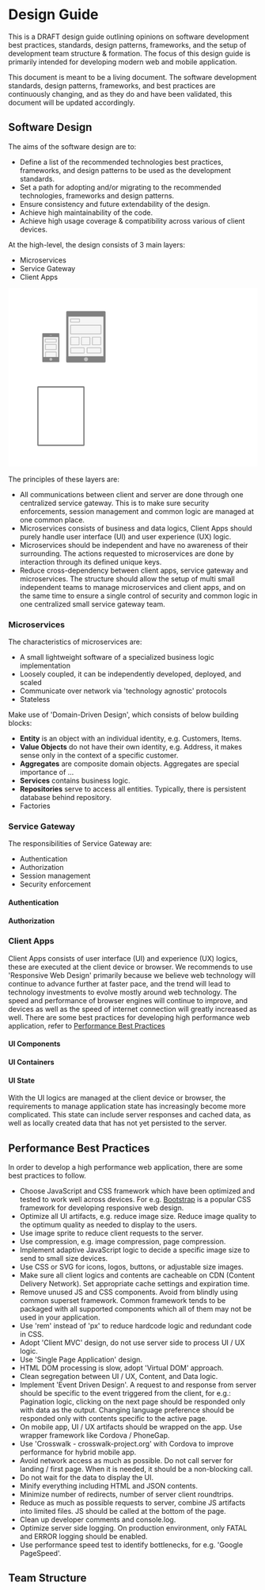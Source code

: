 # Design Guide

This is a DRAFT design guide outlining opinions on software development best practices, standards, design patterns, frameworks, and the setup of development team structure & formation. The focus of this design guide is primarily intended for developing modern web and mobile application.

This document is meant to be a living document. The software development standards, design patterns, frameworks, and best practices are continuously changing, and as they do and have been validated, this document will be updated accordingly.

## Software Design

The aims of the software design are to:

+ Define a list of the recommended technologies best practices, frameworks, and design patterns to be used as the development standards.
+ Set a path for adopting and/or migrating to the recommended technologies, frameworks and design patterns.
+ Ensure consistency and future extendability of the design.
+ Achieve high maintainability of the code.
+ Achieve high usage coverage & compatibility across various of client devices.

At the high-level, the design consists of 3 main layers:

+ Microservices
+ Service Gateway
+ Client Apps

![High-level Design Diagram](docs/high-level-design.svg)

The principles of these layers are:

+ All communications between client and server are done through one centralized service gateway. This is to make sure security enforcements, session management and common logic are managed at one common place.
+ Microservices consists of business and data logics, Client Apps should purely handle user interface (UI) and user experience (UX) logic.
+ Microservices should be independent and have no awareness of their surrounding. The actions requested to microservices are done by interaction through its defined unique keys.
+ Reduce cross-dependency between client apps, service gateway and microservices. The structure should allow the setup of multi small independent teams to manage microservices and client apps, and on the same time to ensure a single control of security and common logic in one centralized small service gateway team.

### Microservices

The characteristics of microservices are:

+ A small lightweight software of a specialized business logic implementation
+ Loosely coupled, it can be independently developed, deployed, and scaled
+ Communicate over network via 'technology agnostic' protocols
+ Stateless

Make use of 'Domain-Driven Design', which consists of below building blocks:

+ **Entity** is an object with an individual identity, e.g. Customers, Items.
+ **Value Objects** do not have their own identity, e.g. Address, it makes sense only in the context of a specific customer.
+ **Aggregates** are composite domain objects. Aggregates are special importance of ...
+ **Services** contains business logic.
+ **Repositories** serve to access all entities. Typically, there is persistent database behind repository.
+ Factories

### Service Gateway

The responsibilities of Service Gateway are:

+ Authentication
+ Authorization
+ Session management
+ Security enforcement


#### Authentication



#### Authorization



### Client Apps

Client Apps consists of user interface (UI) and experience (UX) logics, these are executed at the client device or browser. We recommends to use 'Responsive Web Design' primarily because we believe web technology will continue to advance further at faster pace, and the trend will lead to technology investments to evolve mostly around web technology. The speed and performance of browser engines will continue to improve, and devices as well as the speed of internet connection will greatly increased as well. There are some best practices for developing high performance web application, refer to [Performance Best Practices](#performance-best-practices)

#### UI Components


#### UI Containers


#### UI State

With the UI logics are managed at the client device or browser, the requirements to manage application state has increasingly become more complicated. This state can include server responses and cached data, as well as locally created data that has not yet persisted to the server.

## Performance Best Practices

In order to develop a high performance web application, there are some best practices to follow.

+ Choose JavaScript and CSS framework which have been optimized and tested to work well across devices. For e.g. [Bootstrap](http://getbootstrap.com/) is a popular CSS framework for developing responsive web design.
+ Optimize all UI artifacts, e.g. reduce image size. Reduce image quality to the optimum quality as needed to display to the users.
+ Use image sprite to reduce client requests to the server.
+ Use compression, e.g. image compression, page compression.
+ Implement adaptive JavaScript logic to decide a specific image size to send to small size devices.
+ Use CSS or SVG for icons, logos, buttons, or adjustable size images.
+ Make sure all client logics and contents are cacheable on CDN (Content Delivery Network). Set appropriate cache settings and expiration time.
+ Remove unused JS and CSS components. Avoid from blindly using common superset framework. Common framework tends to be packaged with all supported components which all of them may not be used in your application.
+ Use 'rem' instead of 'px' to reduce hardcode logic and redundant code in CSS.
+ Adopt 'Client MVC' design, do not use server side to process UI / UX logic.
+ Use 'Single Page Application' design.
+ HTML DOM processing is slow, adopt 'Virtual DOM' approach.
+ Clean segregation between UI / UX, Content, and Data logic.
+ Implement 'Event Driven Design'. A request to and response from server should be specific to the event triggered from the client, for e.g.: Pagination logic, clicking on the next page should be responded only with data as the output. Changing language preference should be responded only with contents specific to the active page.
+ On mobile app, UI / UX artifacts should be wrapped on the app. Use wrapper framework like Cordova / PhoneGap.
+ Use 'Crosswalk - crosswalk-project.org' with Cordova to improve performance for hybrid mobile app.
+ Avoid network access as much as possible. Do not call server for landing / first page. When it is needed, it should be a non-blocking call.
+ Do not wait for the data to display the UI.
+ Minify everything including HTML and JSON contents.
+ Minimize number of redirects, number of server client roundtrips.
+ Reduce as much as possible requests to server, combine JS artifacts into limited files. JS should be called at the bottom of the page.
+ Clean up developer comments and console.log.
+ Optimize server side logging. On production environment, only FATAL and ERROR logging should be enabled.
+ Use performance speed test to identify bottlenecks, for e.g. 'Google PageSpeed'.

## Team Structure
